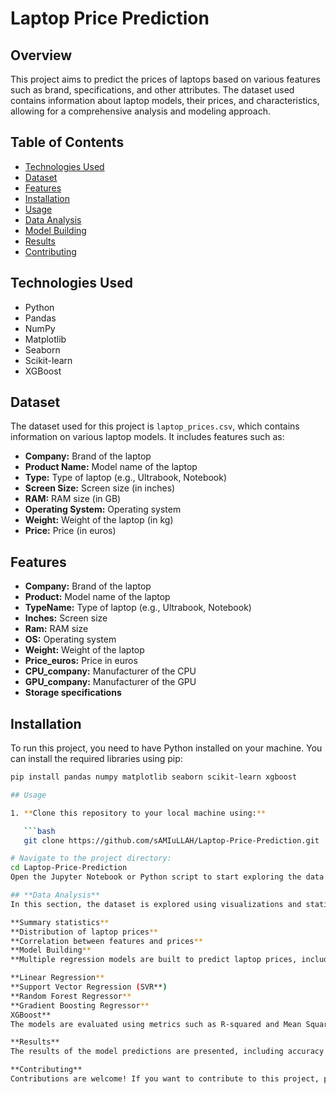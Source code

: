 # Laptop Price Prediction

## Overview
This project aims to predict the prices of laptops based on various features such as brand, specifications, and other attributes. The dataset used contains information about laptop models, their prices, and characteristics, allowing for a comprehensive analysis and modeling approach.

## Table of Contents
- [Technologies Used](#technologies-used)
- [Dataset](#dataset)
- [Features](#features)
- [Installation](#installation)
- [Usage](#usage)
- [Data Analysis](#data-analysis)
- [Model Building](#model-building)
- [Results](#results)
- [Contributing](#contributing)

## Technologies Used
- Python
- Pandas
- NumPy
- Matplotlib
- Seaborn
- Scikit-learn
- XGBoost

## Dataset
The dataset used for this project is `laptop_prices.csv`, which contains information on various laptop models. It includes features such as:

- **Company:** Brand of the laptop
- **Product Name:** Model name of the laptop
- **Type:** Type of laptop (e.g., Ultrabook, Notebook)
- **Screen Size:** Screen size (in inches)
- **RAM:** RAM size (in GB)
- **Operating System:** Operating system
- **Weight:** Weight of the laptop (in kg)
- **Price:** Price (in euros)

## Features
- **Company:** Brand of the laptop
- **Product:** Model name of the laptop
- **TypeName:** Type of laptop (e.g., Ultrabook, Notebook)
- **Inches:** Screen size
- **Ram:** RAM size
- **OS:** Operating system
- **Weight:** Weight of the laptop
- **Price_euros:** Price in euros
- **CPU_company:** Manufacturer of the CPU
- **GPU_company:** Manufacturer of the GPU
- **Storage specifications**

## Installation
To run this project, you need to have Python installed on your machine. You can install the required libraries using pip:

```bash
pip install pandas numpy matplotlib seaborn scikit-learn xgboost

## Usage

1. **Clone this repository to your local machine using:**

   ```bash
   git clone https://github.com/sAMIuLLAH/Laptop-Price-Prediction.git

# Navigate to the project directory:
cd Laptop-Price-Prediction
Open the Jupyter Notebook or Python script to start exploring the data and models.

## **Data Analysis**
In this section, the dataset is explored using visualizations and statistical analysis to identify trends and insights. The analysis includes:

**Summary statistics**
**Distribution of laptop prices**
**Correlation between features and prices**
**Model Building**
**Multiple regression models are built to predict laptop prices, including:**

**Linear Regression**
**Support Vector Regression (SVR**)
**Random Forest Regressor**
**Gradient Boosting Regressor**
XGBoost**
The models are evaluated using metrics such as R-squared and Mean Squared Error.

**Results**
The results of the model predictions are presented, including accuracy metrics and visualizations to compare predicted and actual prices.

**Contributing**
Contributions are welcome! If you want to contribute to this project, please fork the repository and create a pull request with your changes.
